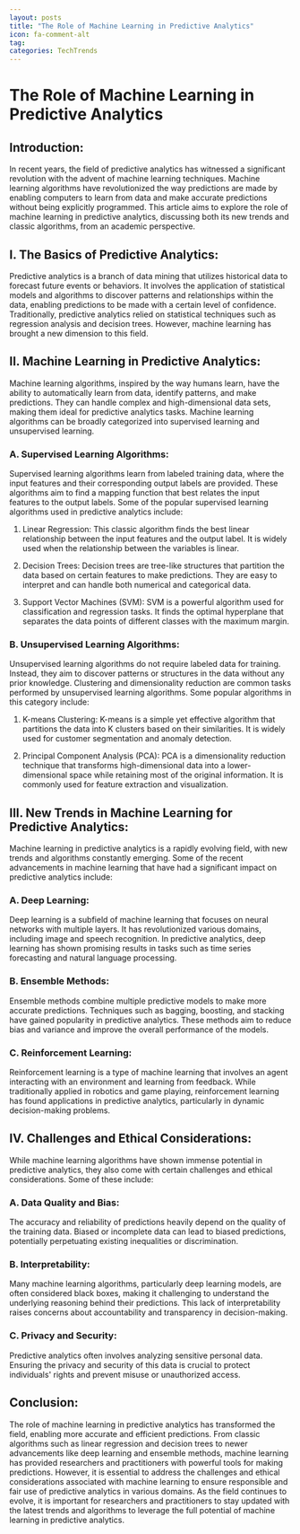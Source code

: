 ```yaml
---
layout: posts
title: "The Role of Machine Learning in Predictive Analytics"
icon: fa-comment-alt
tag:      
categories: TechTrends
---
```



# The Role of Machine Learning in Predictive Analytics

## Introduction:

In recent years, the field of predictive analytics has witnessed a significant revolution with the advent of machine learning techniques. Machine learning algorithms have revolutionized the way predictions are made by enabling computers to learn from data and make accurate predictions without being explicitly programmed. This article aims to explore the role of machine learning in predictive analytics, discussing both its new trends and classic algorithms, from an academic perspective.

## I. The Basics of Predictive Analytics:

Predictive analytics is a branch of data mining that utilizes historical data to forecast future events or behaviors. It involves the application of statistical models and algorithms to discover patterns and relationships within the data, enabling predictions to be made with a certain level of confidence. Traditionally, predictive analytics relied on statistical techniques such as regression analysis and decision trees. However, machine learning has brought a new dimension to this field.

## II. Machine Learning in Predictive Analytics:

Machine learning algorithms, inspired by the way humans learn, have the ability to automatically learn from data, identify patterns, and make predictions. They can handle complex and high-dimensional data sets, making them ideal for predictive analytics tasks. Machine learning algorithms can be broadly categorized into supervised learning and unsupervised learning.

### A. Supervised Learning Algorithms:

Supervised learning algorithms learn from labeled training data, where the input features and their corresponding output labels are provided. These algorithms aim to find a mapping function that best relates the input features to the output labels. Some of the popular supervised learning algorithms used in predictive analytics include:

1. Linear Regression: This classic algorithm finds the best linear relationship between the input features and the output label. It is widely used when the relationship between the variables is linear.

2. Decision Trees: Decision trees are tree-like structures that partition the data based on certain features to make predictions. They are easy to interpret and can handle both numerical and categorical data.

3. Support Vector Machines (SVM): SVM is a powerful algorithm used for classification and regression tasks. It finds the optimal hyperplane that separates the data points of different classes with the maximum margin.

### B. Unsupervised Learning Algorithms:

Unsupervised learning algorithms do not require labeled data for training. Instead, they aim to discover patterns or structures in the data without any prior knowledge. Clustering and dimensionality reduction are common tasks performed by unsupervised learning algorithms. Some popular algorithms in this category include:

1. K-means Clustering: K-means is a simple yet effective algorithm that partitions the data into K clusters based on their similarities. It is widely used for customer segmentation and anomaly detection.

2. Principal Component Analysis (PCA): PCA is a dimensionality reduction technique that transforms high-dimensional data into a lower-dimensional space while retaining most of the original information. It is commonly used for feature extraction and visualization.

## III. New Trends in Machine Learning for Predictive Analytics:

Machine learning in predictive analytics is a rapidly evolving field, with new trends and algorithms constantly emerging. Some of the recent advancements in machine learning that have had a significant impact on predictive analytics include:

### A. Deep Learning: 
Deep learning is a subfield of machine learning that focuses on neural networks with multiple layers. It has revolutionized various domains, including image and speech recognition. In predictive analytics, deep learning has shown promising results in tasks such as time series forecasting and natural language processing.

### B. Ensemble Methods: 
Ensemble methods combine multiple predictive models to make more accurate predictions. Techniques such as bagging, boosting, and stacking have gained popularity in predictive analytics. These methods aim to reduce bias and variance and improve the overall performance of the models.

### C. Reinforcement Learning: 
Reinforcement learning is a type of machine learning that involves an agent interacting with an environment and learning from feedback. While traditionally applied in robotics and game playing, reinforcement learning has found applications in predictive analytics, particularly in dynamic decision-making problems.

## IV. Challenges and Ethical Considerations:

While machine learning algorithms have shown immense potential in predictive analytics, they also come with certain challenges and ethical considerations. Some of these include:

### A. Data Quality and Bias: 
The accuracy and reliability of predictions heavily depend on the quality of the training data. Biased or incomplete data can lead to biased predictions, potentially perpetuating existing inequalities or discrimination.

### B. Interpretability: 
Many machine learning algorithms, particularly deep learning models, are often considered black boxes, making it challenging to understand the underlying reasoning behind their predictions. This lack of interpretability raises concerns about accountability and transparency in decision-making.

### C. Privacy and Security: 
Predictive analytics often involves analyzing sensitive personal data. Ensuring the privacy and security of this data is crucial to protect individuals' rights and prevent misuse or unauthorized access.

## Conclusion:

The role of machine learning in predictive analytics has transformed the field, enabling more accurate and efficient predictions. From classic algorithms such as linear regression and decision trees to newer advancements like deep learning and ensemble methods, machine learning has provided researchers and practitioners with powerful tools for making predictions. However, it is essential to address the challenges and ethical considerations associated with machine learning to ensure responsible and fair use of predictive analytics in various domains. As the field continues to evolve, it is important for researchers and practitioners to stay updated with the latest trends and algorithms to leverage the full potential of machine learning in predictive analytics.